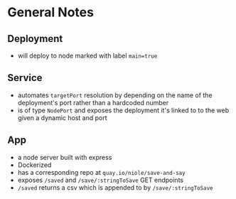 # General Notes

## Deployment

* will deploy to node marked with label `main=true`

## Service

* automates `targetPort` resolution by depending on the name of
the deployment's port rather than a hardcoded number
* is of type `NodePort` and exposes the deployment it's linked to
  to the web given a dynamic host and port

## App

* a node server built with express
* Dockerized
* has a corresponding repo at `quay.io/niole/save-and-say`
* exposes `/saved` and `/save/:stringToSave` GET endpoints
* `/saved` returns a csv which is appended to by
  `/save/:stringToSave`
